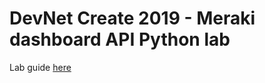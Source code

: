 # DevNet Create 2019 - Meraki dashboard API Python lab
Lab guide [here](https://docs.google.com/document/d/1TCLutgeOmT4FFJ27viiWkLfYjnHxTJV53dA_NUAxCv8/edit?usp=sharing)
